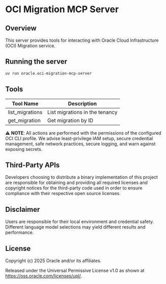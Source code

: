 # OCI Migration MCP Server

## Overview

This server provides tools for interacting with Oracle Cloud Infrastructure (OCI) Migration service.

## Running the server

```sh
uv run oracle.oci-migration-mcp-server
```

## Tools

| Tool Name | Description |
| --- | --- |
| list_migrations | List migrations in the tenancy |
| get_migration | Get migration by ID |


⚠️ **NOTE**: All actions are performed with the permissions of the configured OCI CLI profile. We advise least-privilege IAM setup, secure credential management, safe network practices, secure logging, and warn against exposing secrets.

## Third-Party APIs

Developers choosing to distribute a binary implementation of this project are responsible for obtaining and providing all required licenses and copyright notices for the third-party code used in order to ensure compliance with their respective open source licenses.

## Disclaimer

Users are responsible for their local environment and credential safety. Different language model selections may yield different results and performance.

## License

Copyright (c) 2025 Oracle and/or its affiliates.
 
Released under the Universal Permissive License v1.0 as shown at  
<https://oss.oracle.com/licenses/upl/>.
